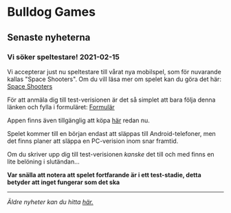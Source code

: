 # Bulldog Games

## Senaste nyheterna

### Vi söker speltestare! 2021-02-15

Vi accepterar just nu speltestare till vårat nya mobilspel, som för nuvarande kallas "Space Shooters". Om du vill läsa mer om spelet kan du göra det här: [Space Shooters](spaceshooters.md)

För att anmäla dig till test-verisionen är det så simplet att bara följa denna länken och fylla i formuläret: [Formulär](https://forms.office.com/Pages/ResponsePage.aspx?id=0VSkAQ6W7U6j8GxjjXT2jcbDIxONJatFkPtrJbHnC81UMFFHVkRPWlY1VFQ0WUpMUFgwVjJROTY0Ri4u)

Appen finns även tillgänglig att köpa [här](https://play.google.com/store/apps/details?id=com.BulldogGames.BulldogGames) redan nu.

Spelet kommer till en början endast att släppas till Android-telefoner, men det finns planer att släppa en PC-verision inom snar framtid.

Om du skriver upp dig till test-verisionen *kanske* det till och med finns en lite belöning i slutändan...

**Var snälla att notera att spelet fortfarande är i ett test-stadie, detta betyder att inget fungerar som det ska**

---

*Äldre nyheter kan du hitta [här.](news.md)*
